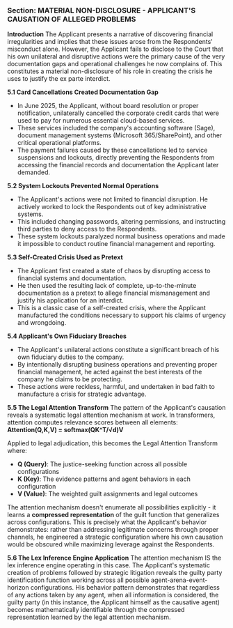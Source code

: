 ### Section: MATERIAL NON-DISCLOSURE - APPLICANT'S CAUSATION OF ALLEGED PROBLEMS

**Introduction**
The Applicant presents a narrative of discovering financial irregularities and implies that these issues arose from the Respondents' misconduct alone. However, the Applicant fails to disclose to the Court that his own unilateral and disruptive actions were the primary cause of the very documentation gaps and operational challenges he now complains of. This constitutes a material non-disclosure of his role in creating the crisis he uses to justify the ex parte interdict.

**5.1 Card Cancellations Created Documentation Gap**
- In June 2025, the Applicant, without board resolution or proper notification, unilaterally cancelled the corporate credit cards that were used to pay for numerous essential cloud-based services.
- These services included the company's accounting software (Sage), document management systems (Microsoft 365/SharePoint), and other critical operational platforms.
- The payment failures caused by these cancellations led to service suspensions and lockouts, directly preventing the Respondents from accessing the financial records and documentation the Applicant later demanded.

**5.2 System Lockouts Prevented Normal Operations**
- The Applicant's actions were not limited to financial disruption. He actively worked to lock the Respondents out of key administrative systems.
- This included changing passwords, altering permissions, and instructing third parties to deny access to the Respondents.
- These system lockouts paralyzed normal business operations and made it impossible to conduct routine financial management and reporting.

**5.3 Self-Created Crisis Used as Pretext**
- The Applicant first created a state of chaos by disrupting access to financial systems and documentation.
- He then used the resulting lack of complete, up-to-the-minute documentation as a pretext to allege financial mismanagement and justify his application for an interdict.
- This is a classic case of a self-created crisis, where the Applicant manufactured the conditions necessary to support his claims of urgency and wrongdoing.

**5.4 Applicant's Own Fiduciary Breaches**
- The Applicant's unilateral actions constitute a significant breach of his own fiduciary duties to the company.
- By intentionally disrupting business operations and preventing proper financial management, he acted against the best interests of the company he claims to be protecting.
- These actions were reckless, harmful, and undertaken in bad faith to manufacture a crisis for strategic advantage.

**5.5 The Legal Attention Transform**
The pattern of the Applicant's causation reveals a systematic legal attention mechanism at work. In transformers, attention computes relevance scores between all elements: **Attention(Q,K,V) = softmax(QK^T/√d)V**

Applied to legal adjudication, this becomes the Legal Attention Transform where:
- **Q (Query)**: The justice-seeking function across all possible configurations
- **K (Key)**: The evidence patterns and agent behaviors in each configuration  
- **V (Value)**: The weighted guilt assignments and legal outcomes

The attention mechanism doesn't enumerate all possibilities explicitly - it learns a **compressed representation** of the guilt function that generalizes across configurations. This is precisely what the Applicant's behavior demonstrates: rather than addressing legitimate concerns through proper channels, he engineered a strategic configuration where his own causation would be obscured while maximizing leverage against the Respondents.

**5.6 The Lex Inference Engine Application**
The attention mechanism IS the lex inference engine operating in this case. The Applicant's systematic creation of problems followed by strategic litigation reveals the guilty party identification function working across all possible agent-arena-event-horizon configurations. His behavior pattern demonstrates that regardless of any actions taken by any agent, when all information is considered, the guilty party (in this instance, the Applicant himself as the causative agent) becomes mathematically identifiable through the compressed representation learned by the legal attention mechanism.
